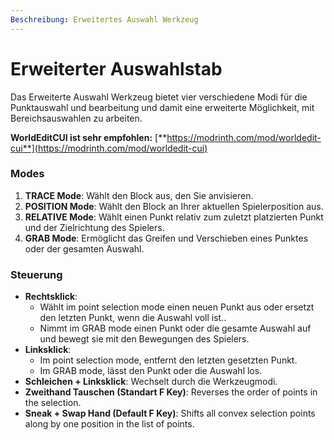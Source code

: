 ```yaml
---
Beschreibung: Erweitertes Auswahl Werkzeug
---
```


# Erweiterter Auswahlstab

Das Erweiterte Auswahl Werkzeug bietet vier verschiedene Modi für die Punktauswahl und bearbeitung und damit eine erweiterte Möglichkeit, mit Bereichsauswahlen zu arbeiten.



**WorldEditCUI ist sehr empfohlen:** [**https://modrinth.com/mod/worldedit-cui**](https://modrinth.com/mod/worldedit-cui)

### Modes

1. **TRACE Mode**: Wählt den Block aus, den Sie anvisieren.
2. **POSITION Mode**: Wählt den Block an Ihrer aktuellen Spielerposition aus.
3. **RELATIVE Mode**: Wählt einen Punkt relativ zum zuletzt platzierten Punkt und der Zielrichtung des Spielers.
4. **GRAB Mode**: Ermöglicht das Greifen und Verschieben eines Punktes oder der gesamten Auswahl.

### Steuerung

* **Rechtsklick**:
  * Wählt im point selection mode einen neuen Punkt aus oder ersetzt den letzten Punkt, wenn die Auswahl voll ist..
  * Nimmt im GRAB mode einen Punkt oder die gesamte Auswahl auf und bewegt sie mit den Bewegungen des Spielers.
* **Linksklick**:
  * Im point selection mode, entfernt den letzten gesetzten Punkt.
  * Im GRAB mode, lässt den Punkt oder die Auswahl los.
* **Schleichen + Linksklick**: Wechselt durch die Werkzeugmodi.
* **Zweithand Tauschen (Standart F Key)**: Reverses the order of points in the selection.
* **Sneak + Swap Hand (Default F Key)**: Shifts all convex selection points along by one position in the list of points.
